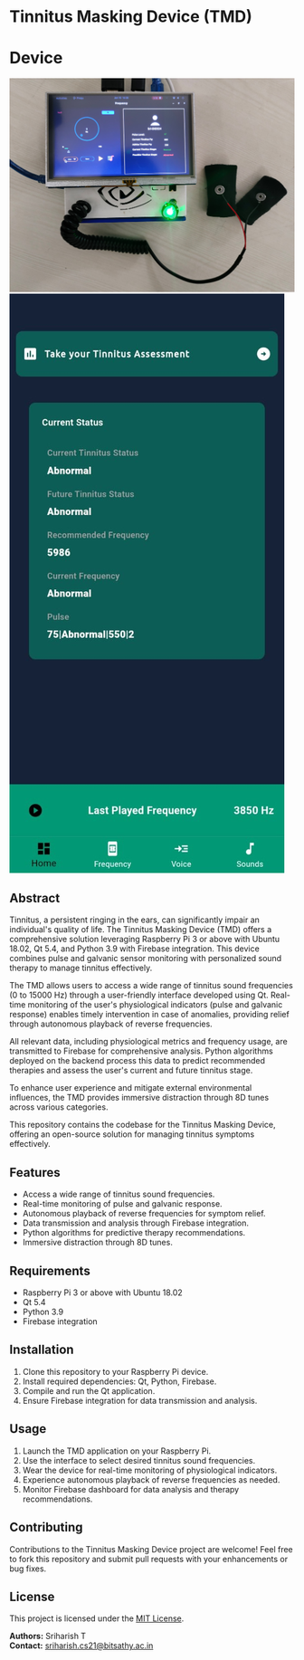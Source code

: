 # Tinnitus Masking Device (TMD)
# Device
![Device](https://github.com/sriharish-324/Tinnitus_Masking_Device/blob/main/images/pro.jpg)
![App](https://github.com/sriharish-324/Tinnitus_Masking_Device/blob/main/images/nd3.jpg)
## Abstract

Tinnitus, a persistent ringing in the ears, can significantly impair an individual's quality of life. The Tinnitus Masking Device (TMD) offers a comprehensive solution leveraging Raspberry Pi 3 or above with Ubuntu 18.02, Qt 5.4, and Python 3.9 with Firebase integration. This device combines pulse and galvanic sensor monitoring with personalized sound therapy to manage tinnitus effectively.

The TMD allows users to access a wide range of tinnitus sound frequencies (0 to 15000 Hz) through a user-friendly interface developed using Qt. Real-time monitoring of the user's physiological indicators (pulse and galvanic response) enables timely intervention in case of anomalies, providing relief through autonomous playback of reverse frequencies.

All relevant data, including physiological metrics and frequency usage, are transmitted to Firebase for comprehensive analysis. Python algorithms deployed on the backend process this data to predict recommended therapies and assess the user's current and future tinnitus stage.

To enhance user experience and mitigate external environmental influences, the TMD provides immersive distraction through 8D tunes across various categories.

This repository contains the codebase for the Tinnitus Masking Device, offering an open-source solution for managing tinnitus symptoms effectively.

## Features

- Access a wide range of tinnitus sound frequencies.
- Real-time monitoring of pulse and galvanic response.
- Autonomous playback of reverse frequencies for symptom relief.
- Data transmission and analysis through Firebase integration.
- Python algorithms for predictive therapy recommendations.
- Immersive distraction through 8D tunes.

## Requirements

- Raspberry Pi 3 or above with Ubuntu 18.02
- Qt 5.4
- Python 3.9
- Firebase integration

## Installation

1. Clone this repository to your Raspberry Pi device.
2. Install required dependencies: Qt, Python, Firebase.
3. Compile and run the Qt application.
4. Ensure Firebase integration for data transmission and analysis.

## Usage

1. Launch the TMD application on your Raspberry Pi.
2. Use the interface to select desired tinnitus sound frequencies.
3. Wear the device for real-time monitoring of physiological indicators.
4. Experience autonomous playback of reverse frequencies as needed.
5. Monitor Firebase dashboard for data analysis and therapy recommendations.

## Contributing

Contributions to the Tinnitus Masking Device project are welcome! Feel free to fork this repository and submit pull requests with your enhancements or bug fixes.

## License

This project is licensed under the [MIT License](LICENSE).

**Authors:** Sriharish T  
**Contact:** sriharish.cs21@bitsathy.ac.in 
